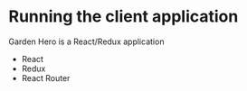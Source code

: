 # Running the client application

Garden Hero is a React/Redux application

- React 
- Redux 
- React Router